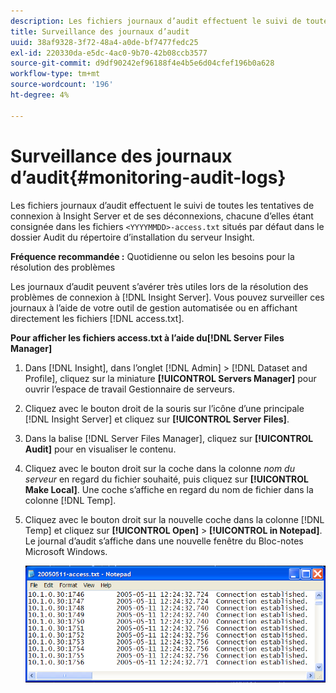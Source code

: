 ```yaml
---
description: Les fichiers journaux d’audit effectuent le suivi de toutes les tentatives de connexion à Insight Server et de déconnexion, chacune d’elles étant consignée dans les fichiers <YYYMMDD>-access.txt situés par défaut dans le dossier Audit du répertoire d’installation du serveur Insight.
title: Surveillance des journaux d’audit
uuid: 38af9328-3f72-48a4-a0de-bf7477fedc25
exl-id: 220330da-e5dc-4ac0-9b70-42b08ccb3577
source-git-commit: d9df90242ef96188f4e4b5e6d04cfef196b0a628
workflow-type: tm+mt
source-wordcount: '196'
ht-degree: 4%

---
```


# Surveillance des journaux d’audit{#monitoring-audit-logs}

Les fichiers journaux d’audit effectuent le suivi de toutes les tentatives de connexion à Insight Server et de ses déconnexions, chacune d’elles étant consignée dans les fichiers `<YYYYMMDD>-access.txt` situés par défaut dans le dossier Audit du répertoire d’installation du serveur Insight.

**Fréquence recommandée :** Quotidienne ou selon les besoins pour la résolution des problèmes

Les journaux d’audit peuvent s’avérer très utiles lors de la résolution des problèmes de connexion à [!DNL Insight Server]. Vous pouvez surveiller ces journaux à l’aide de votre outil de gestion automatisée ou en affichant directement les fichiers [!DNL access.txt].

**Pour afficher les fichiers access.txt à l’aide du[!DNL Server Files Manager]**

1. Dans [!DNL Insight], dans l’onglet [!DNL Admin] > [!DNL Dataset and Profile], cliquez sur la miniature **[!UICONTROL Servers Manager]** pour ouvrir l’espace de travail Gestionnaire de serveurs.
1. Cliquez avec le bouton droit de la souris sur l’icône d’une principale [!DNL Insight Server] et cliquez sur **[!UICONTROL Server Files]**.
1. Dans la balise [!DNL Server Files Manager], cliquez sur **[!UICONTROL Audit]** pour en visualiser le contenu.
1. Cliquez avec le bouton droit sur la coche dans la colonne *nom du serveur* en regard du fichier souhaité, puis cliquez sur **[!UICONTROL Make Local]**. Une coche s’affiche en regard du nom de fichier dans la colonne [!DNL Temp].
1. Cliquez avec le bouton droit sur la nouvelle coche dans la colonne [!DNL Temp] et cliquez sur **[!UICONTROL Open]** > **[!UICONTROL in Notepad]**. Le journal d’audit s’affiche dans une nouvelle fenêtre du Bloc-notes Microsoft Windows.

   ![Infos sur l’étape](assets/cfg_accesscontrol_accessFile.png)

